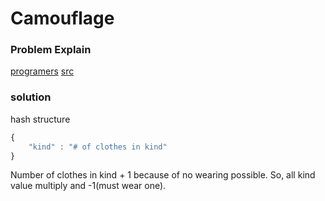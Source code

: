 # Camouflage

### Problem Explain

[programers](https://programmers.co.kr/learn/courses/30/lessons/42578)
[src](http://2013.bapc.eu/)

### solution

hash structure
```javascript
{
	"kind" : "# of clothes in kind"
}
```

Number of clothes in kind + 1 because of no wearing possible. So, all kind value multiply and -1(must wear one).